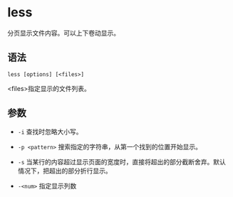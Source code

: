 # less
分页显示文件内容。可以上下卷动显示。

## 语法
`less [options] [<files>]`

\<files\>指定显示的文件列表。

## 参数
- `-i` 查找时忽略大小写。

- `-p <pattern>` 搜索指定的字符串，从第一个找到的位置开始显示。

- `-s` 当某行的内容超过显示页面的宽度时，直接将超出的部分截断舍弃。默认情况下，把超出的部分折行显示。

- `-<num>` 指定显示列数
